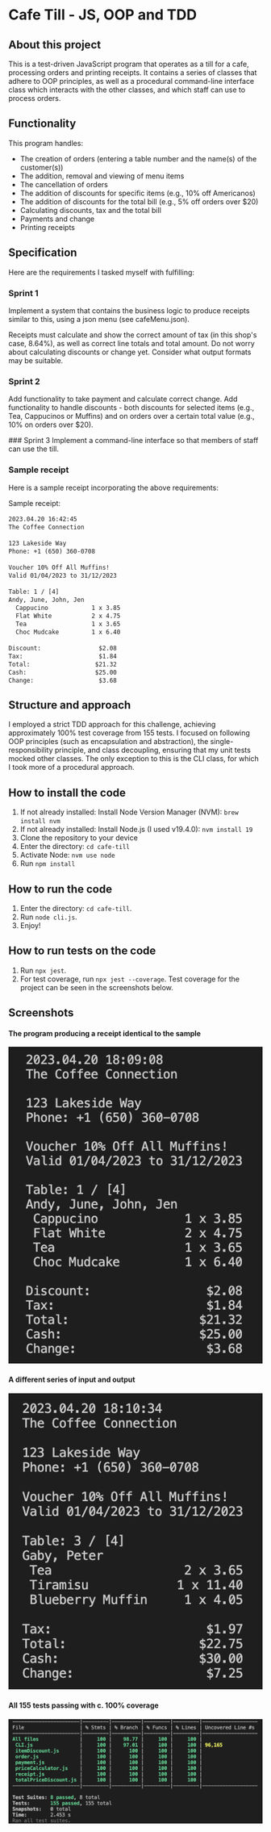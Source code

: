 # Cafe Till - JS, OOP and TDD

## About this project
This is a test-driven JavaScript program that operates as a till for a cafe, processing orders and printing receipts. It contains a series of classes that adhere to OOP principles, as well as a procedural command-line interface class which interacts with the other classes, and which staff can use to process orders.

## Functionality
This program handles:
- The creation of orders (entering a table number and the name(s) of the customer(s))
- The addition, removal and viewing of menu items
- The cancellation of orders
- The addition of discounts for specific items (e.g., 10% off Americanos)
- The addition of discounts for the total bill (e.g., 5% off orders over $20)
- Calculating discounts, tax and the total bill
- Payments and change
- Printing receipts

## Specification
Here are the requirements I tasked myself with fulfilling:

### Sprint 1
Implement a system that contains the business logic to produce receipts similar to this, using a json menu (see cafeMenu.json).

Receipts must calculate and show the correct amount of tax (in this shop's case, 8.64%), as well as correct line totals and total amount. Do not worry about calculating discounts or change yet. Consider what output formats may be suitable.

### Sprint 2
Add functionality to take payment and calculate correct change.
Add functionality to handle discounts - both discounts for selected items (e.g., Tea, Cappucinos or Muffins) and on orders over a certain total value (e.g., 10% on orders over $20).

### Sprint 3
Implement a command-line interface so that members of staff can use the till.

### Sample receipt
Here is a sample receipt incorporating the above requirements:

Sample receipt:

```
2023.04.20 16:42:45
The Coffee Connection

123 Lakeside Way
Phone: +1 (650) 360-0708

Voucher 10% Off All Muffins!
Valid 01/04/2023 to 31/12/2023

Table: 1 / [4]
Andy, June, John, Jen
  Cappucino            1 x 3.85
  Flat White           2 x 4.75
  Tea                  1 x 3.65
  Choc Mudcake         1 x 6.40

Discount:                $2.08
Tax:                     $1.84
Total:                  $21.32
Cash:                   $25.00
Change:                  $3.68
```

## Structure and approach
I employed a strict TDD approach for this challenge, achieving approximately 100% test coverage from 155 tests. I focused on following OOP principles (such as encapsulation and abstraction), the single-responsibility principle, and class decoupling, ensuring that my unit tests mocked other classes. The only exception to this is the CLI class, for which I took more of a procedural approach.

## How to install the code
1. If not already installed: Install Node Version Manager (NVM): ```brew install nvm```
2. If not already installed: Install Node.js (I used v19.4.0): ```nvm install 19```
3. Clone the repository to your device
2. Enter the directory: ```cd cafe-till```
3. Activate Node: ```nvm use node```
4. Run ```npm install```

## How to run the code
1. Enter the directory: ```cd cafe-till```.
2. Run ```node cli.js```.
3. Enjoy!

## How to run tests on the code
1. Run ```npx jest```.
2. For test coverage, run ```npx jest --coverage```.
Test coverage for the project can be seen in the screenshots below.

## Screenshots
#### The program producing a receipt identical to the sample
![a screenshot of the program meeting the acceptance criteria in Node](./screenshots/acceptance-criteria-screenshot.png)

#### A different series of input and output
![another screenshot of the program running in Node](./screenshots/other-example-screenshot.png)

#### All 155 tests passing with c. 100% coverage
![a screenshot of all 155 tests passing with c. 100% coverage](./screenshots/test-coverage-screenshot.png)
